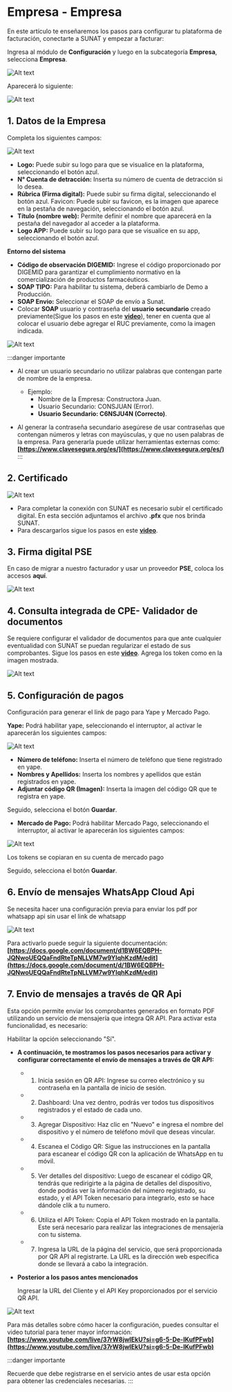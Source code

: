 
# Empresa - Empresa

En este artículo te enseñaremos los pasos para configurar tu plataforma de facturación, conectarte a SUNAT y empezar a facturar:

Ingresa al módulo de **Configuración** y luego en la subcategoría **Empresa**, selecciona **Empresa**.

![Alt text](img/empresaa1.jpg)

Aparecerá lo siguiente:

![Alt text](img/download.png)

## 1.  Datos de la Empresa

Completa los siguientes campos:

![Alt text](img/datosempresaa2.jpg)

* **Logo:** Puede subir su logo para que se visualice en la plataforma, seleccionando el botón azul.
* **N° Cuenta de detracción:** Inserta su número de cuenta de detracción si lo desea.
* **Rúbrica (Firma digital):** Puede subir su firma digital, seleccionando el botón azul.
Favicon: Puede subir su favicon, es la imagen que aparece en la pestaña de navegación, seleccionando el botón azul.
* **Título (nombre web):**  Permite definir el nombre que aparecerá en la pestaña del navegador al acceder a la plataforma.
* **Logo APP:** Puede subir su logo para que se visualice en su app, seleccionando el botón azul.
  
**Entorno del sistema**

* **Código de observación DIGEMID:**  Ingrese el código proporcionado por DIGEMID para garantizar el cumplimiento normativo en la comercialización de productos farmacéuticos.
* **SOAP TIPO:** Para habilitar tu sistema, deberá cambiarlo de Demo a Producción.
* **SOAP Envio:** Seleccionar el SOAP de envío a Sunat.
* Colocar **SOAP** usuario y contraseña del **usuario secundario** creado previamente(Sigue los pasos en este **[video](https://www.youtube.com/watch?v=PZ028aDpR3A&ab_channel=DigitalBuho)**), tener en cuenta que al colocar el usuario debe agregar el RUC previamente, como la imagen indicada.

![Alt text](img/datosempresaa3.jpg)

:::danger importante

* Al crear un usuario secundario no utilizar palabras que contengan parte de nombre
de la empresa.

  * Ejemplo:
    * Nombre de la Empresa: Constructora Juan.
    * Usuario Secundario: CONSJUAN (Error).
    * **Usuario Secundario: C6NSJU4N (Correcto)**.
* Al generar la contraseña secundario asegúrese de usar contraseñas que
contengan números y letras con mayúsculas, y que no usen palabras de la
empresa. Para generarla puede utilizar herramientas externas como: **[https://www.clavesegura.org/es/](https://www.clavesegura.org/es/)**
:::

## 2.  Certificado

![Alt text](img/reportecertificado.jpg)

* Para completar la conexión con SUNAT es necesario subir el certificado digital. En esta sección adjuntamos el archivo **.pfx** que nos brinda SUNAT.
* Para descargarlos sigue los pasos en este  **[video](https://www.youtube.com/watch?v=N8fse05yda8&ab_channel=DigitalBuho)**.

## 3.  Firma digital PSE

En caso de migrar a nuestro facturador y usar un proveedor **PSE**, coloca los accesos **aquí**.

![Alt text](img/datosempresaa5.jpg)

## 4.  Consulta integrada de CPE- Validador de documentos

Se requiere configurar el validador de documentos para que ante cualquier eventualidad con SUNAT se puedan regularizar el estado de sus comprobantes. Sigue los pasos en este **[video](https://www.youtube.com/watch?v=6YqtOrIjaDY&t=3s&ab_channel=DigitalBuho)**. Agrega los token como en la imagen mostrada.

![Alt text](img/datosempresaa4.jpg)

## 5. Configuración de pagos

Configuración para generar el link de pago para Yape y Mercado Pago.

**Yape:** Podrá habilitar yape, seleccionando el interruptor, al activar le aparecerán los siguientes campos:

![Alt text](img/datosempresaa66.jpg)

* **Número de teléfono:** Inserta el número de teléfono que tiene registrado en yape.
* **Nombres y Apellidos:** Inserta los nombres y apellidos que están registrados en yape.
* **Adjuntar código QR (Imagen):** Inserta la imagen del código QR que te registra en yape.

Seguido, selecciona el botón **Guardar**.

* **Mercado de Pago:** Podrá habilitar Mercado Pago, seleccionando el interruptor, al activar le aparecerán los siguientes campos:

![Alt text](img/mercadolibre.jpg)

Los tokens se copiaran en su cuenta de mercado pago

Seguido, selecciona el botón **Guardar**.

## 6.  Envío de mensajes WhatsApp Cloud Api

Se necesita hacer una configuración previa para enviar los pdf por whatsapp api sin usar el link de whatsapp

![Alt text](img/datosempresaa22.jpg)

Para activarlo puede seguir la siguiente documentación: **[https://docs.google.com/document/d1BW6EQBPH-JQNwoUEQQaFndRteTpNLLVM7w9YIqhKzdM/edit](https://docs.google.com/document/d/1BW6EQBPH-JQNwoUEQQaFndRteTpNLLVM7w9YIqhKzdM/edit)**

## 7.  Envio de mensajes a través de QR Api

Esta opción permite enviar los comprobantes generados en formato PDF utilizando un servicio de mensajería que integra QR API. Para activar esta funcionalidad, es necesario:

  Habilitar la opción seleccionando "Sí".

* **A continuación, te mostramos los pasos necesarios para activar y configurar correctamente el envío de mensajes a través de QR API:**
    * 1. Inicia sesión en QR API: Ingrese su correo electrónico y su contraseña en la pantalla de inicio de sesión.

    * 2. Dashboard: Una vez dentro, podrás ver todos tus dispositivos registrados y el estado de cada uno.

    * 3. Agregar Dispositivo: Haz clic en "Nuevo" e ingresa el nombre del dispositivo y el número de teléfono móvil que deseas vincular.

    * 4. Escanea el Código QR: Sigue las instrucciones en la pantalla para escanear el código QR con la aplicación de WhatsApp en tu móvil.

    * 5. Ver detalles del dispositivo: Luego de escanear el código QR, tendrás que redirigirte a la página de detalles del dispositivo, donde podrás ver la información del número registrado, su estado, y el API Token necesario para integrarlo, esto se hace dándole clik a tu numero.

    * 6. Utiliza el API Token: Copia el API Token mostrado en la pantalla. Este será necesario para realizar las integraciones de mensajería con tu sistema.

    * 7. Ingresa la URL de la página del servicio, que será proporcionada por QR API al registrarte. La URL es la dirección web específica donde se llevará a cabo la integración.

* **Posterior a los pasos antes mencionados**

  Ingresar la URL del Cliente y el API Key proporcionados por el servicio QR API.

![Alt text](img/datosempresaa33.jpg)

Para más detalles sobre cómo hacer la configuración, puedes consultar el video tutorial para tener mayor información:
**[https://www.youtube.com/live/37rW8jwIEkU?si=g6-5-De-IKufPFwb](https://www.youtube.com/live/37rW8jwIEkU?si=g6-5-De-IKufPFwb)**

:::danger importante

Recuerde que debe registrarse en el servicio antes de usar esta opción para obtener las credenciales necesarias.
:::



